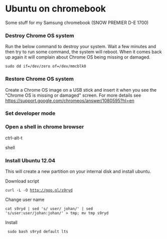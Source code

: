 Ubuntu on chromebook
====================
Some stuff for my Samsung chromebook (SNOW PREMIER D-E 1700)

### Destroy Chrome OS system
Run the below command to destroy your system. Wait a few minutes and then try to run some command, the system will reboot. When it comes back up again it will complain about Chrome OS being missing or damaged.

<code>sudo dd if=/dev/zero of=/dev/mmcblk0</code>

### Restore Chrome OS system
Create a Chrome OS image on a USB stick and insert it when you see the "Chrome OS is missing or damaged" screen. For more details see https://support.google.com/chromeos/answer/1080595?hl=en

### Set developer mode

### Open a shell in chrome browser
ctrl-alt-t

shell

### Install Ubuntu 12.04
This will create a new partition on your internal disk and install ubuntu. 

Download script

<code>curl -L -O http://goo.gl/s9ryd</code>

Change user name

<code>cat s9ryd | sed 's/ user/ johan/' | sed 's/user:user/johan:johan/' > tmp; mv tmp s9ryd</code>

Install

<code> sudo bash s9ryd default lts</code>

